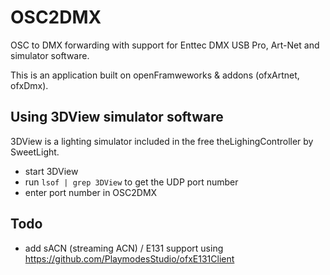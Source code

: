 # OSC2DMX
OSC to DMX forwarding with support for Enttec DMX USB Pro, Art-Net and simulator software.

This is an application built on openFramweworks & addons (ofxArtnet, ofxDmx).

## Using 3DView simulator software

3DView is a lighting simulator included in the free theLighingController by SweetLight.

- start 3DView
- run `lsof | grep 3DView` to get the UDP port number
- enter port number in OSC2DMX

## Todo
- add sACN (streaming ACN) / E131 support using https://github.com/PlaymodesStudio/ofxE131Client
